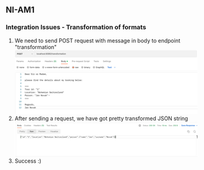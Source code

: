 <h2>NI-AM1</h2>

<h3>Integration Issues - Transformation of formats</h3>

1. We need to send POST request with message in body to endpoint "transformation"
![Alt text](img.png)
2. After sending a request, we have got pretty transformed JSON string
![Alt text](img_1.png)
3. Success :)